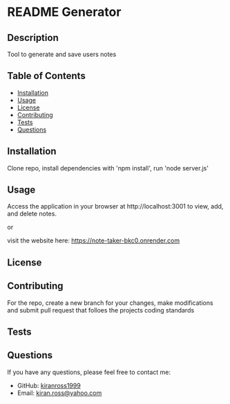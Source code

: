 # README Generator

## Description
Tool to generate and save users notes

## Table of Contents
- [Installation](#installation)
- [Usage](#usage)
- [License](#license)
- [Contributing](#contributing)
- [Tests](#tests)
- [Questions](#questions)

## Installation
Clone repo, install dependencies with 'npm install', run 'node server.js'

## Usage
Access the application in your browser at http://localhost:3001 to view, add, and delete notes.

or 

visit the website here: https://note-taker-bkc0.onrender.com

## License

## Contributing
For the repo, create a new branch for your changes, make modifications and submit pull request that folloes the projects coding standards

## Tests

## Questions
If you have any questions, please feel free to contact me:
- GitHub: [kiranross1999](https://github.com/kiranross1999)
- Email: kiran.ross@yahoo.com
